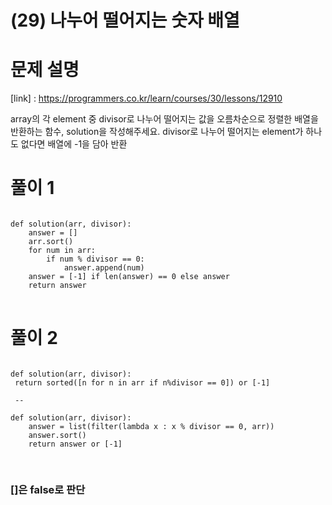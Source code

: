 # (29) 나누어 떨어지는 숫자 배열
# 문제 설명
[link] : https://programmers.co.kr/learn/courses/30/lessons/12910

array의 각 element 중 divisor로 나누어 떨어지는 값을 오름차순으로 정렬한 배열을 반환하는 함수, solution을 작성해주세요.
divisor로 나누어 떨어지는 element가 하나도 없다면 배열에 -1을 담아 반환
# 풀이 1
<pre>
<code>
def solution(arr, divisor):
    answer = []
    arr.sort()
    for num in arr:
        if num % divisor == 0:
            answer.append(num)
    answer = [-1] if len(answer) == 0 else answer
    return answer
</code>
</pre>
# 풀이 2
<pre>
<code>
def solution(arr, divisor):
 return sorted([n for n in arr if n%divisor == 0]) or [-1]

 --

def solution(arr, divisor):
    answer = list(filter(lambda x : x % divisor == 0, arr))
    answer.sort()
    return answer or [-1]

</code>
</pre>
### []은 false로 판단